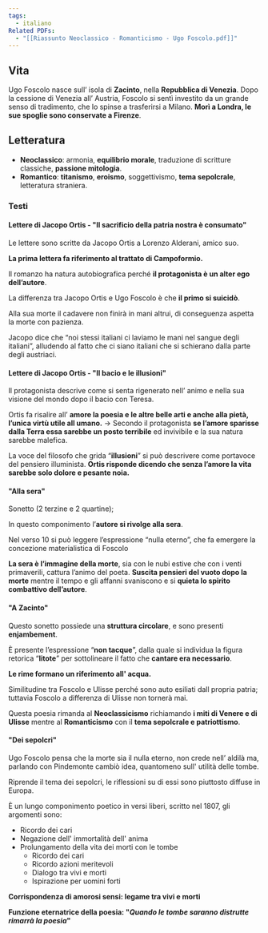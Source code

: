 ```yaml
---
tags:
  - italiano
Related PDFs:
  - "[[Riassunto Neoclassico - Romanticismo - Ugo Foscolo.pdf]]"
---
```

## Vita
Ugo Foscolo nasce sull’ isola di **Zacinto**, nella **Repubblica di Venezia**.
Dopo la cessione di Venezia all’ Austria, Foscolo si sentì investito da un grande senso di tradimento, che lo spinse a trasferirsi a Milano.
**Morì a Londra, le sue spoglie sono conservate a Firenze**.

## Letteratura
- **Neoclassico**: armonia, **equilibrio morale**, traduzione di scritture classiche, **passione mitologia**.
- **Romantico**: **titanismo**, **eroismo**, soggettivismo, **tema sepolcrale**, letteratura straniera.

### Testi
#### Lettere di Jacopo Ortis - "Il sacrificio della patria nostra è consumato"
Le lettere sono scritte da Jacopo Ortis a Lorenzo Alderani, amico suo.

**La prima lettera fa riferimento al trattato di Campoformio.** 

Il romanzo ha natura autobiografica perché **il protagonista è un alter ego dell’autore**.

La differenza tra Jacopo Ortis e Ugo Foscolo è che **il primo si suicidò**.

Alla sua morte il cadavere non finirà in mani altrui, di conseguenza aspetta la morte con pazienza.

Jacopo dice che “noi stessi italiani ci laviamo le mani nel sangue degli italiani”, alludendo al fatto che ci siano italiani che si schierano dalla parte degli austriaci.

#### Lettere di Jacopo Ortis - "Il bacio e le illusioni"
Il protagonista descrive come si senta rigenerato nell’ animo e nella sua visione del mondo dopo il bacio con Teresa.

Ortis fa risalire all’ **amore la poesia e le altre belle arti e anche alla pietà, l’unica virtù utile all umano.** -> Secondo il protagonista **se l’amore sparisse dalla Terra essa sarebbe un posto terribile** ed invivibile e la sua natura sarebbe malefica.

La voce del filosofo che grida “**illusioni**” si può descrivere come portavoce del pensiero illuminista. **Ortis risponde dicendo che senza l’amore la vita sarebbe solo dolore e pesante noia.**

#### "Alla sera"
Sonetto (2 terzine e 2 quartine);

In questo componimento l’**autore si rivolge alla sera**.

Nel verso 10 si può leggere l’espressione “nulla eterno”, che fa emergere la concezione materialistica di Foscolo

**La sera è l’immagine della morte**, sia con le nubi estive che con i venti primaverili, cattura l’animo del poeta. **Suscita pensieri del vuoto dopo la morte** mentre il tempo e gli affanni svaniscono e si **quieta lo spirito combattivo dell’autore**.

#### "A Zacinto"
Questo sonetto possiede una **struttura circolare**, e sono presenti **enjambement**.

È presente l’espressione “**non tacque**”, dalla quale si individua la figura retorica “**litote**” per sottolineare il fatto che **cantare era necessario**.

**Le rime formano un riferimento all' acqua.**

Similitudine tra Foscolo e Ulisse perché sono auto esiliati dall propria patria; tuttavia Foscolo a differenza di Ulisse non tornerà mai.

Questa poesia rimanda al **Neoclassicismo** richiamando **i miti di Venere e di Ulisse** mentre al **Romanticismo** con il **tema sepolcrale e patriottismo**.

#### "Dei sepolcri"
Ugo Foscolo pensa che la morte sia il nulla eterno, non crede nell’ aldilà ma, parlando con Pindemonte cambiò idea, quantomeno sull' utilità delle tombe.

Riprende il tema dei sepolcri, le riflessioni su di essi sono piuttosto diffuse in Europa.

È un lungo componimento poetico in versi liberi, scritto nel 1807, gli argomenti sono:
- Ricordo dei cari
- Negazione dell' immortalità dell' anima
- Prolungamento della vita dei morti con le tombe 
	- Ricordo dei cari
	- Ricordo azioni meritevoli
	- Dialogo tra vivi e morti
	- Ispirazione per uomini forti

**Corrispondenza di amorosi sensi: legame tra vivi e morti**


**Funzione eternatrice della poesia: "*Quando le tombe saranno distrutte rimarrà la poesia*"**